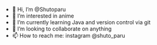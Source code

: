 - 👋 Hi, I’m @Shutoparu
- 👀 I’m interested in anime
- 🌱 I’m currently learning Java and version control via git
- 💞️ I’m looking to collaborate on anything
- 📫 How to reach me: instagram @shuto_paru

<!---
Shutoparu/Shutoparu is a ✨ special ✨ repository because its `README.md` (this file) appears on your GitHub profile.
You can click the Preview link to take a look at your changes.
--->
